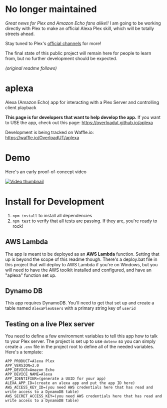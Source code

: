 # No longer maintained
*Great news for Plex and Amazon Echo fans alike!!* I am going to be working directly with Plex to make an official Alexa Plex skill, which will be totally streets ahead.

Stay tuned to Plex's [official channels](https://blog.plex.tv/) for more!

The final state of this public project will remain here for people to learn from, but no further development should be expected.

*(original readme follows)*

# aplexa
Alexa (Amazon Echo) app for interacting with a Plex Server and controlling client playback

**This page is for developers that want to help develop the app.** If you want to USE the app, check out this page: https://overloadut.github.io/aplexa

Development is being tracked on Waffle.io: https://waffle.io/OverloadUT/aplexa

# Demo
Here's an early proof-of-concept video

[![Video thumbnail](https://raw.githubusercontent.com/OverloadUT/aplexa/master/docs/video_thumbnail.jpg)](https://www.youtube.com/watch?v=-jZuSN0YkRM)

# Install for Development

1. ```npm install``` to install all dependencies
2. ```npm test``` to verify that all tests are passing. If they are, you're ready to rock!

## AWS Lambda
The app is meant to be deployed as an **AWS Lambda** function. Setting that up is beyond the scope of this readme though. There's a deploy.bat file in this project that will deploy to AWS Lambda if you're on Windows, but you will need to have the AWS toolkit installed and configured, and have an "aplexa" function set up.

## Dynamo DB
This app requires DynamoDB. You'll need to get that set up and create a table named `AlexaPlexUsers` with a primary string key of `userid`

## Testing on a live Plex server
You need to define a few environment variables to tell this app how to talk to your Plex server. The project is set up to use ```dotenv``` so you can simply create a ```.env``` file in the project root to define all of the needed variables. Here's a template:

```
APP_PRODUCT=Alexa Plex
APP_VERSION=2.0
APP_DEVICE=Amazon Echo
APP_DEVICE_NAME=Alexa
APP_IDENTIFIER=(generate a UUID for your app)
ALEXA_APP_ID=(create an alexa app and put the app ID here)
AWS_ACCESS_KEY_ID=(you need AWS credentials here that has read and write access to a DynamoDB table)
AWS_SECRET_ACCESS_KEY=(you need AWS credentials here that has read and write access to a DynamoDB table)
```
